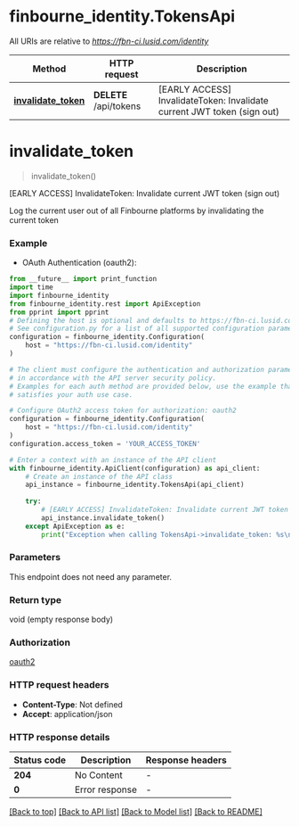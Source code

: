# finbourne_identity.TokensApi

All URIs are relative to *https://fbn-ci.lusid.com/identity*

Method | HTTP request | Description
------------- | ------------- | -------------
[**invalidate_token**](TokensApi.md#invalidate_token) | **DELETE** /api/tokens | [EARLY ACCESS] InvalidateToken: Invalidate current JWT token (sign out)


# **invalidate_token**
> invalidate_token()

[EARLY ACCESS] InvalidateToken: Invalidate current JWT token (sign out)

Log the current user out of all Finbourne platforms by invalidating the current token

### Example

* OAuth Authentication (oauth2):
```python
from __future__ import print_function
import time
import finbourne_identity
from finbourne_identity.rest import ApiException
from pprint import pprint
# Defining the host is optional and defaults to https://fbn-ci.lusid.com/identity
# See configuration.py for a list of all supported configuration parameters.
configuration = finbourne_identity.Configuration(
    host = "https://fbn-ci.lusid.com/identity"
)

# The client must configure the authentication and authorization parameters
# in accordance with the API server security policy.
# Examples for each auth method are provided below, use the example that
# satisfies your auth use case.

# Configure OAuth2 access token for authorization: oauth2
configuration = finbourne_identity.Configuration(
    host = "https://fbn-ci.lusid.com/identity"
)
configuration.access_token = 'YOUR_ACCESS_TOKEN'

# Enter a context with an instance of the API client
with finbourne_identity.ApiClient(configuration) as api_client:
    # Create an instance of the API class
    api_instance = finbourne_identity.TokensApi(api_client)
    
    try:
        # [EARLY ACCESS] InvalidateToken: Invalidate current JWT token (sign out)
        api_instance.invalidate_token()
    except ApiException as e:
        print("Exception when calling TokensApi->invalidate_token: %s\n" % e)
```

### Parameters
This endpoint does not need any parameter.

### Return type

void (empty response body)

### Authorization

[oauth2](../README.md#oauth2)

### HTTP request headers

 - **Content-Type**: Not defined
 - **Accept**: application/json

### HTTP response details
| Status code | Description | Response headers |
|-------------|-------------|------------------|
**204** | No Content |  -  |
**0** | Error response |  -  |

[[Back to top]](#) [[Back to API list]](../README.md#documentation-for-api-endpoints) [[Back to Model list]](../README.md#documentation-for-models) [[Back to README]](../README.md)

